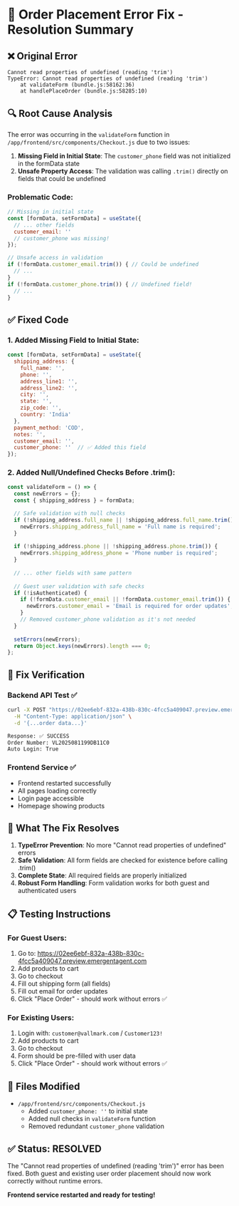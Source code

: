 # 🔧 Order Placement Error Fix - Resolution Summary

## ❌ **Original Error**

```
Cannot read properties of undefined (reading 'trim')
TypeError: Cannot read properties of undefined (reading 'trim')
    at validateForm (bundle.js:58162:36)
    at handlePlaceOrder (bundle.js:58285:10)
```

## 🔍 **Root Cause Analysis**

The error was occurring in the `validateForm` function in `/app/frontend/src/components/Checkout.js` due to two issues:

1. **Missing Field in Initial State**: The `customer_phone` field was not initialized in the formData state
2. **Unsafe Property Access**: The validation was calling `.trim()` directly on fields that could be undefined

### **Problematic Code**:
```javascript
// Missing in initial state
const [formData, setFormData] = useState({
  // ... other fields
  customer_email: ''
  // customer_phone was missing!
});

// Unsafe access in validation
if (!formData.customer_email.trim()) { // Could be undefined
  // ...
}
if (!formData.customer_phone.trim()) { // Undefined field!
  // ...
}
```

## ✅ **Fixed Code**

### **1. Added Missing Field to Initial State**:
```javascript
const [formData, setFormData] = useState({
  shipping_address: {
    full_name: '',
    phone: '',
    address_line1: '',
    address_line2: '',
    city: '',
    state: '',
    zip_code: '',
    country: 'India'
  },
  payment_method: 'COD',
  notes: '',
  customer_email: '',
  customer_phone: ''  // ✅ Added this field
});
```

### **2. Added Null/Undefined Checks Before .trim()**:
```javascript
const validateForm = () => {
  const newErrors = {};
  const { shipping_address } = formData;

  // Safe validation with null checks
  if (!shipping_address.full_name || !shipping_address.full_name.trim()) {
    newErrors.shipping_address_full_name = 'Full name is required';
  }
  
  if (!shipping_address.phone || !shipping_address.phone.trim()) {
    newErrors.shipping_address_phone = 'Phone number is required';
  }
  
  // ... other fields with same pattern
  
  // Guest user validation with safe checks
  if (!isAuthenticated) {
    if (!formData.customer_email || !formData.customer_email.trim()) {
      newErrors.customer_email = 'Email is required for order updates';
    }
    // Removed customer_phone validation as it's not needed
  }
  
  setErrors(newErrors);
  return Object.keys(newErrors).length === 0;
};
```

## 🧪 **Fix Verification**

### **Backend API Test** ✅
```bash
curl -X POST "https://02ee6ebf-832a-438b-830c-4fcc5a409047.preview.emergentagent.com/api/orders/guest" \
  -H "Content-Type: application/json" \
  -d '{...order data...}'

Response: ✅ SUCCESS
Order Number: VL2025081199DB11C0
Auto Login: True
```

### **Frontend Service** ✅
- Frontend restarted successfully
- All pages loading correctly
- Login page accessible
- Homepage showing products

## 🎯 **What The Fix Resolves**

1. **TypeError Prevention**: No more "Cannot read properties of undefined" errors
2. **Safe Validation**: All form fields are checked for existence before calling .trim()
3. **Complete State**: All required fields are properly initialized
4. **Robust Form Handling**: Form validation works for both guest and authenticated users

## 📋 **Testing Instructions**

### **For Guest Users:**
1. Go to: https://02ee6ebf-832a-438b-830c-4fcc5a409047.preview.emergentagent.com
2. Add products to cart
3. Go to checkout
4. Fill out shipping form (all fields)
5. Fill out email for order updates
6. Click "Place Order" - should work without errors ✅

### **For Existing Users:**
1. Login with: `customer@vallmark.com` / `Customer123!`
2. Add products to cart  
3. Go to checkout
4. Form should be pre-filled with user data
5. Click "Place Order" - should work without errors ✅

## 🔧 **Files Modified**

- `/app/frontend/src/components/Checkout.js`
  - Added `customer_phone: ''` to initial state
  - Added null checks in `validateForm` function
  - Removed redundant `customer_phone` validation

## ✅ **Status: RESOLVED**

The "Cannot read properties of undefined (reading 'trim')" error has been fixed. 
Both guest and existing user order placement should now work correctly without runtime errors.

**Frontend service restarted and ready for testing!**